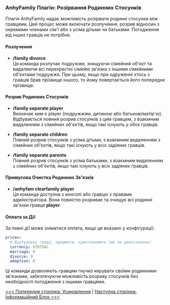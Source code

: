 ### AnhyFamily Плагін: Розірвання Родинних Стосунків

Плагін AnhyFamily надає можливість розірвати родинні стосунки між гравцями. Цей процес може включати розлучення, розрив відносин з окремими членами сім'ї або з усіма дітьми чи батьками. Погодження від інших гравців не потрібне.

#### Розлучення

- **/family divorce**  
  Ця команда розлучає подружжя, знищуючи сімейний об'єкт та видаляючи всі перехрестні сімейні зв'язки з іншими сімейними об'єктами подружжя. При цьому, якщо при одруженні хтось з гравців брав прізвище іншого, то йому повертається його попереднє прізвище.

#### Розрив Родинних Стосунків

- **/family separate player**  
  Визначає ким є player (подружжям, дитиною або батьком/матір'ю). Відбувається повний розрив стосунків з цим гравцем, з взаємним видаленням з сімейних об'єктів, якщо такі існують у обох гравців.

- **/family separate children**  
  Повний розрив стосунків з усіма дітьми, з взаємним видаленням з сімейних об'єктів, якщо такі існують у всіх задіяних гравців.

- **/family separate parents**  
  Повний розрив стосунків з усіма батьками, з взаємним видаленням з сімейних об'єктів, якщо такі існують у всіх задіяних гравців.

#### Примусова Очистка Родинних Зв'язків

- **/anhyfam clearfamily player**  
  Ця команда доступна з консолі або гравцю з правами адміністратора. Вона повністю розриває та очищує всі родинні зв'язки гравця **player**.

#### Оплата за Дії

За певні дії може зніматися оплата, якщо це вказано у конфігурації:

```yaml
prices:
  # Віртуальні гроші, предмети, криптовалюта (ще не реалізовано)
  currency: VIRTUAL
  marriage: 0
  divorce: 0
  adoption: 0
```

Ці команди дозволяють гравцям гнучко керувати своїми родинними зв'язками, забезпечуючи можливість розриву стосунків без необхідності погодження з іншими гравцями.

[<<< Попередня сторінка: Усиновлення](adopt.md) | [Наступна сторінка: Інформаційний Блок >>>](info.md)
